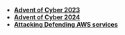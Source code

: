 - **[Advent of Cyber 2023](https://github.com/hhphu/thm-advent-of-cyber-2023.git)**
- **[Advent of Cyber 2024](https://github.com/hhphu/thm-advent-of-cyber-2024.git)**
- **[Attacking Defending AWS services](https://github.com/hhphu/thm-attacking-defending-aws)**
